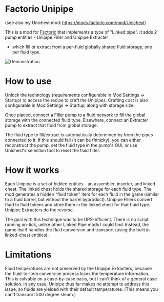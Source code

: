 # Factorio Unipipe

(see also my Unichest mod: https://mods.factorio.com/mod/Unichest)

This is a mod for [Factorio](http://factorio.com) that implements a type of
"Linked pipe". It adds 2 pump entities - Unipipe Filler and Unipipe Extracter
- which fill or extract from a per-fluid globally shared fluid storage, one per
fluid type.

![Demonstration](action1.gif)

# How to use

Unlock the technology (requirements configurable in Mod Settings -> Startup)
to access the recipe to craft the Unipipes. Crafting cost is also
configurable in Mod Settings -> Startup, along with storage size.

Once placed, connect a Filler pump to a fluid network to fill the global storage
with the connected fluid type. Elsewhere, connect an Extracter pump to extract
that fluid from global storage.

The fluid type to fill/extract is automatically determined by from the pipes
connected to it. If this should fail (it can be finnicky), you can either
reconstruct the pump, set the fluid type in the pump's GUI, or use Unichest's
selection tool to reset the fluid filter.

# How it works

Each Unipipe is a set of hidden entities - an assembler, inserter, and linked chest.
The linked chest holds the shared storage for each fluid type. The mod generates a
hidden "fluid token" item for each fluid in the game (similar to a fluid barrel, but
without the barrel byproduct). Unipipe Fillers convert fluid to fluid tokens and store
them in the linked chest for that fluid type. Unipipe Extracters do the reverse.

The goal with this technique was to be UPS-efficient. There is no script running on-tick,
unlike other Linked Pipe mods I could find. Instead, the game itself handles the fluid
conversion and transport (using the built in linked-chest entities).

# Limitations

Fluid temperatures are not preserved by the Unipipe Extracters, because the fluid-to-item
conversion process loses the temperature information. This is solvable on a case-by-case
basis, but I can't think of a general case solution. In any case, Unipipe thus far makes
no attempt to address this issue, so fluids are yielded with their default temperatures.
(This means you can't transport 500 degree steam.)